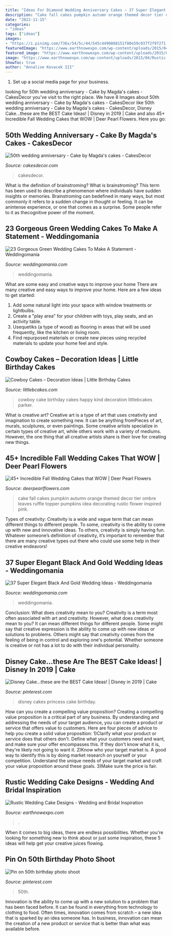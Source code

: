```yaml
---
title: "Ideas For Diamond Wedding Anniversary Cakes ~ 37 Super Elegant Black And Gold Wedding Ideas"
description: "Cake fall cakes pumpkin autumn orange themed decor tier ombre leaves ruffle topper pumpkins idea decorating rustic flower inspired pink"
date: "2022-11-15"
categories:
- "ideas"
tags: ["ideas"]
images:
- "https://i.pinimg.com/736x/54/5c/44/545c4490888151f80e59c037f2f97271.jpg"
featuredImage: "https://www.earthnowexpo.com/wp-content/uploads/2015/04/Rustic-Wedding-Cake-Designs.jpg"
featured_image: "https://www.earthnowexpo.com/wp-content/uploads/2015/04/Rustic-Wedding-Cake-Designs.jpg"
image: "https://www.earthnowexpo.com/wp-content/uploads/2015/04/Rustic-Wedding-Cake-Designs.jpg"
ShowToc: true
author: "Annalise Kovacek III"
---
```



1. Set up a social media page for your business.

	

		
looking for 50th wedding anniversary - Cake by Magda&#039;s cakes - CakesDecor you've visit to the right place. We have 8 Images about 50th wedding anniversary - Cake by Magda&#039;s cakes - CakesDecor like 50th wedding anniversary - Cake by Magda&#039;s cakes - CakesDecor, Disney Cake...these are the BEST Cake Ideas! | Disney in 2019 | Cake and also 45+ Incredible Fall Wedding Cakes that WOW | Deer Pearl Flowers. Here you go:
		
    
## 50th Wedding Anniversary - Cake By Magda&#039;s Cakes - CakesDecor

<img loading=lazy src="https://pic.cakesdecor.com/m/akmthqh5tpuriaoxlanp.jpg" onerror="this.onerror=null;this.src='https://tse3.mm.bing.net/th?id=OIP.27vGon5uVXj1vJz6L9jakgHaLE&amp;pid=15.1';" alt="50th wedding anniversary - Cake by Magda&#039;s cakes - CakesDecor">

_Source: cakesdecor.com_

>cakesdecor. 

	

What is the definition of brainstroming?
What is brainstroming? This term has been used to describe a phenomenon where individuals have sudden insights or memories. Brainstroming can bedefined in many ways, but most commonly it refers to a sudden change in thought or feeling. It can be anintense experience, or one that comes as a surprise. Some people refer to it as thecognitive power of the moment.

    
## 23 Gorgeous Green Wedding Cakes To Make A Statement - Weddingomania

<img loading=lazy src="https://i.weddingomania.com/23-most-gorgeous-green-wedding-cakes-2-500x666.jpg" onerror="this.onerror=null;this.src='https://tse2.mm.bing.net/th?id=OIP.h4x4s-qZjqIcE4dupn5wlQHaJ3&amp;pid=15.1';" alt="23 Gorgeous Green Wedding Cakes To Make A Statement - Weddingomania">

_Source: weddingomania.com_

>weddingomania. 

	

What are some easy and creative ways to improve your home
There are many creative and easy ways to improve your home. Here are a few ideas to get started: 
1. Add some natural light into your space with window treatments or lightbulbs. 
2. Create a "play area" for your children with toys, play seats, and an activity table. 
3. Usequetiks (a type of wood) as flooring in areas that will be used frequently, like the kitchen or living room. 
4. Find repurposed materials or create new pieces using recycled materials to update your home feel and style.

    
## Cowboy Cakes – Decoration Ideas | Little Birthday Cakes

<img loading=lazy src="http://www.littlebcakes.com/wp-content/uploads/2014/02/Cowboy-Cake.jpg" onerror="this.onerror=null;this.src='https://tse1.mm.bing.net/th?id=OIP.xTADRv11sYCvkGf27jbytAHaJ4&amp;pid=15.1';" alt="Cowboy Cakes – Decoration Ideas | Little Birthday Cakes">

_Source: littlebcakes.com_

>cowboy cake birthday cakes happy kind decoration littlebcakes parker. 

	

What is creative art?
Creative art is a type of art that uses creativity and imagination to create something new. It can be anything fromPieces of art, murals, sculptures, or even paintings. Some creative artists specialize in certain types of creative art, while others work with a variety of mediums. However, the one thing that all creative artists share is their love for creating new things.

    
## 45+ Incredible Fall Wedding Cakes That WOW | Deer Pearl Flowers

<img loading=lazy src="http://www.deerpearlflowers.com/wp-content/uploads/2015/05/tired-cake-with-an-orange-ombre-ruffle-mid-tier-and-a-pumpkin-topper-683x1024.jpg" onerror="this.onerror=null;this.src='https://tse2.mm.bing.net/th?id=OIP.zCyGfXer-PM6ZllIfHNxBwHaLG&amp;pid=15.1';" alt="45+ Incredible Fall Wedding Cakes that WOW | Deer Pearl Flowers">

_Source: deerpearlflowers.com_

>cake fall cakes pumpkin autumn orange themed decor tier ombre leaves ruffle topper pumpkins idea decorating rustic flower inspired pink. 

	

Types of creativity:
Creativity is a wide and vague term that can mean different things to different people. To some, creativity is the ability to come up with new and innovative ideas. To others, creativity is simply having fun. Whatever someone’s definition of creativity, it’s important to remember that there are many creative types out there who could use some help in their creative endeavors!

    
## 37 Super Elegant Black And Gold Wedding Ideas - Weddingomania

<img loading=lazy src="https://i.weddingomania.com/elegant-black-and-gold-wedding-ideas-20.jpg" onerror="this.onerror=null;this.src='https://tse4.mm.bing.net/th?id=OIP.4xXQS_WQTHHqticeTvTuPQHaLH&amp;pid=15.1';" alt="37 Super Elegant Black And Gold Wedding Ideas - Weddingomania">

_Source: weddingomania.com_

>weddingomania. 

	

Conclusion: What does creativity mean to you?
Creativity is a term most often associated with art and creativity. However, what does creativity mean to you? It can mean different things for different people. Some might say that creative expression is the ability to come up with new ideas or solutions to problems. Others might say that creativity comes from the feeling of being in control and exploring one's potential. Whether someone is creative or not has a lot to do with their individual personality.

    
## Disney Cake...these Are The BEST Cake Ideas! | Disney In 2019 | Cake

<img loading=lazy src="https://i.pinimg.com/736x/68/4f/c7/684fc7cbc7d3085d0de8df166e0847b0--disney-princess-cakes-disney-cakes.jpg?b=t" onerror="this.onerror=null;this.src='https://tse4.mm.bing.net/th?id=OIP.BZQ6lHU5Go62_r_mC0DMpgHaJ4&amp;pid=15.1';" alt="Disney Cake...these are the BEST Cake Ideas! | Disney in 2019 | Cake">

_Source: pinterest.com_

>disney cakes princess cake birthday. 

	

How can you create a compelling value proposition?
Creating a compelling value proposition is a critical part of any business. By understanding and addressing the needs of your target audience, you can create a product or service that offers value to customers. Here are four pieces of advice to help you create a solid value proposition:
1)Clarify what your product or service does that others don't. Define what your customers need and want, and make sure your offer encompasses this. If they don't know what it is, they're likely not going to want it.
2)Know who your target market is. A good way to identify this is by doing market research on yourself or your competition. Understand the unique needs of your target market and craft your value proposition around these goals.
3)Make sure the price is fair.

    
## Rustic Wedding Cake Designs - Wedding And Bridal Inspiration

<img loading=lazy src="https://www.earthnowexpo.com/wp-content/uploads/2015/04/Rustic-Wedding-Cake-Designs.jpg" onerror="this.onerror=null;this.src='https://tse2.mm.bing.net/th?id=OIP.xnw5jbYamV3EZjr_U18NpQHaJ6&amp;pid=15.1';" alt="Rustic Wedding Cake Designs - Wedding and Bridal Inspiration">

_Source: earthnowexpo.com_

>. 

	

When it comes to big ideas, there are endless possibilities. Whether you're looking for something new to think about or just some inspiration, these 5 ideas will help get your creative juices flowing.

    
## Pin On 50th Birthday Photo Shoot

<img loading=lazy src="https://i.pinimg.com/736x/54/5c/44/545c4490888151f80e59c037f2f97271.jpg" onerror="this.onerror=null;this.src='https://tse4.mm.bing.net/th?id=OIP.A2XUfWYq5QNz-Iq-vc2XCAHaLH&amp;pid=15.1';" alt="Pin on 50th birthday photo shoot">

_Source: pinterest.com_

>50th. 

	

Innovation is the ability to come up with a new solution to a problem that has been faced before. It can be found in everything from technology to clothing to food. Often times, innovation comes from scratch – a new idea that is sparked by an idea someone has. In business, innovation can mean the creation of a new product or service that is better than what was available before.

